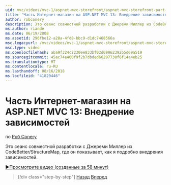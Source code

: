 ```yaml
---
uid: mvc/videos/mvc-1/aspnet-mvc-storefront/aspnet-mvc-storefront-part-13-dependency-injection
title: 'Часть Интернет-магазин на ASP.NET MVC 13: Внедрение зависимостей | Документация Майкрософт'
author: robconery
description: Это сеанс совместной разработки с Джереми Миллер из CodeBetter/StructureMap, где он показывает, как я подробно внедрения зависимостей.
ms.author: riande
ms.date: 06/19/2008
ms.assetid: 296fbe12-a28a-4fd8-bbc9-d1dc7468566a
msc.legacyurl: /mvc/videos/mvc-1/aspnet-mvc-storefront/aspnet-mvc-storefront-part-13-dependency-injection
msc.type: video
ms.openlocfilehash: aba9f324c2230ee833bf02d69962392b5d69a519
ms.sourcegitcommit: 45ac74e400f9f2b7dbded66297730f6f14a4eb25
ms.translationtype: MT
ms.contentlocale: ru-RU
ms.lasthandoff: 08/16/2018
ms.locfileid: "41829446"
---
```

<a name="aspnet-mvc-storefront-part-13-dependency-injection"></a>Часть Интернет-магазин на ASP.NET MVC 13: Внедрение зависимостей
====================
по [Роб Conery](https://github.com/robconery)

Это сеанс совместной разработки с Джереми Миллер из CodeBetter/StructureMap, где он показывает, как я подробно внедрения зависимостей.

[&#9654;Просмотрите видео (созданные за 58 минут)](https://channel9.msdn.com/Blogs/ASP-NET-Site-Videos/aspnet-mvc-storefront-part-13-dependency-injection)

> [!div class="step-by-step"]
> [Назад](aspnet-mvc-storefront-part-12-mocking.md)
> [Вперед](aspnet-mvc-storefront-part-14-rich-client-interaction.md)
